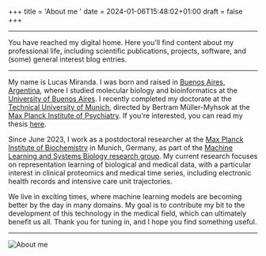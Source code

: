 +++
title = 'About me '
date = 2024-01-06T15:48:02+01:00
draft = false
+++

---

You have reached my digital home. Here you'll find content about my professional life, including scientific publications, projects, software, and (some) general interest blog entries. 

---

My name is Lucas Miranda. I was born and raised in [Buenos Aires, Argentina](https://www.youtube.com/watch?v=Pb9Hv9lw5Tw), where I studied molecular biology and bioinformatics at the [University of Buenos Aires](https://www.uba.ar/). I recently completed my doctorate at the [Technical University of Munich](https://www.tum.de/en/), directed by Bertram Müller-Myhsok at the [Max Planck Institute of Psychiatry](https://www.psych.mpg.de/1495975/mueller_myhsok). If you're interested, you can read my thesis [here](https://mediatum.ub.tum.de/?id=1713444).

Since June 2023, I work as a postdoctoral researcher at the [Max Planck Institute of Biochemistry](https://www.biochem.mpg.de/en) in Munich, Germany, as part of the [Machine Learning and Systems Biology research group](https://www.biochem.mpg.de/borgwardt). My current research focuses on representation learning of biological and medical data, with a particular interest in clinical proteomics and medical time series, including electronic health records and intensive care unit trajectories.

We live in exciting times, where machine learning models are becoming better by the day in many domains. My goal is to contribute my bit to the development of this technology in the medical field, which can ultimately benefit us all. Thank you for tuning in, and I hope you find something useful.

---

![About me](../../cover.jpeg)
